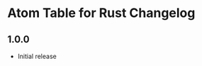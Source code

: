 # Atom Table for Rust Changelog

<!--
Copyright 2023, Collabora, Ltd.
SPDX-License-Identifier: CC-BY-4.0
-->

## 1.0.0

- Initial release
